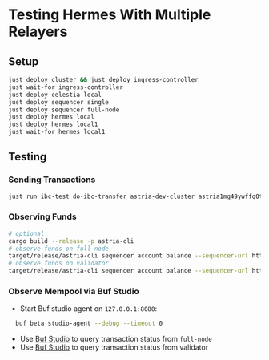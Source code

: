 # Testing Hermes With Multiple Relayers

## Setup

```bash
just deploy cluster && just deploy ingress-controller
just wait-for ingress-controller
just deploy celestia-local
just deploy sequencer single
just deploy sequencer full-node
just deploy hermes local
just deploy hermes local1
just wait-for hermes local1
```

## Testing

### Sending Transactions

```bash
just run ibc-test do-ibc-transfer astria-dev-cluster astria1mg49ywffq0tt7rkunfmd7paxcvrtvqn5yr53rq
```

### Observing Funds

```bash
# optional
cargo build --release -p astria-cli
# observe funds on full-node
target/release/astria-cli sequencer account balance --sequencer-url http://rpc.full-node.sequencer.127.0.0.1.nip.io astria1mg49ywffq0tt7rkunfmd7paxcvrtvqn5yr53rq
# observe funds on validator
target/release/astria-cli sequencer account balance --sequencer-url http://rpc.sequencer.127.0.0.1.nip.io astria1mg49ywffq0tt7rkunfmd7paxcvrtvqn5yr53rq
```

### Observe Mempool via Buf Studio

- Start Buf studio agent on `127.0.0.1:8080`:
```bash
  buf beta studio-agent --debug --timeout 0
```

- Use [Buf Studio](https://buf.build/studio/astria/mempool-apis/astria.mempool.v1.TransactionService/GetTransactionStatus?target=http%3A%2F%2Fgrpc.full-node.sequencer.127.0.0.1.nip.io&selectedProtocol=grpc&agentUrl=http%3A%2F%2F127.0.0.1%3A8080)
  to query transaction status from `full-node`
- Use [Buf Studio](https://buf.build/studio/astria/mempool-apis/astria.mempool.v1.TransactionService/GetTransactionStatus?target=http%3A%2F%2Fgrpc.sequencer.127.0.0.1.nip.io&selectedProtocol=grpc&agentUrl=http%3A%2F%2F127.0.0.1%3A8080)
 to query transaction status from validator
